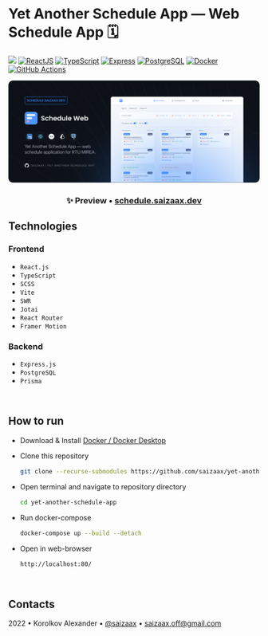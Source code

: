 # Yet Another Schedule App — Web Schedule App 🗓️

[![](https://img.shields.io/website?down_message=offline&label=schedule.saizaax.dev&up_message=online&url=http%3A%2F%2Fschedule.saizaax.dev%2F)](https://schedule.saizaax.dev/)
[![ReactJS](https://img.shields.io/badge/React.js-282C34?logo=react&logoColor=white)](https://reactjs.org/)
[![TypeScript](https://img.shields.io/badge/TypeScript-3178C6?logo=typescript&logoColor=white)](https://www.typescriptlang.org/)
[![Express](https://img.shields.io/badge/Express-ffffff?logo=express&logoColor=black)](https://expressjs.com/)
[![PostgreSQL](https://img.shields.io/badge/PostgreSQL-4169E1.svg?logo=postgresql&logoColor=white)](https://www.postgresql.org/)
[![Docker](https://img.shields.io/badge/Docker-%230db7ed.svg?logo=docker&logoColor=white)](https://www.docker.com/)
[![GitHub Actions](https://img.shields.io/badge/GitHub%20Actions-2088FF?logo=githubactions&logoColor=white)](https://github.com/features/actions)

![](preview.png)

<h3 align="center">
✨ Preview • <a href="https://schedule.saizaax.dev/">schedule.saizaax.dev</a>
</h3>

## Technologies

### Frontend
- `React.js`
- `TypeScript`
- `SCSS`
- `Vite`
- `SWR`
- `Jotai`
- `React Router`
- `Framer Motion`

### Backend
- `Express.js`
- `PostgreSQL`
- `Prisma`

<br>

## How to run

* Download & Install [Docker / Docker Desktop](https://www.docker.com/products/docker-desktop)

* Clone this repository
    ```bash
    git clone --recurse-submodules https://github.com/saizaax/yet-another-schedule-app
    ```

* Open terminal and navigate to repository directory
    ```bash
    cd yet-another-schedule-app
    ```

* Run docker-compose 
    ```bash
    docker-compose up --build --detach
    ```

* Open in web-browser
    ```bash
    http://localhost:80/
    ```

<br>

## Contacts

2022 • Korolkov Alexander • [@saizaax](https://t.me/saizaax) • [saizaax.off@gmail.com](mailto:saizaax.off@gmail.com)